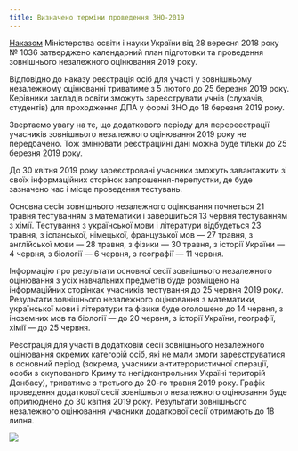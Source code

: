 ```yaml
---
title: Визначено терміни проведення ЗНО-2019
---
```


[Наказом](http://testportal.gov.ua//wp-content/uploads/2018/10/Kalendarnyj-plan_2019.pdf) Міністерства освіти і науки України від 28 вересня 2018 року № 1036 затверджено календарний план підготовки та проведення зовнішнього незалежного оцінювання 2019 року.

Відповідно до наказу реєстрація осіб для участі у зовнішньому незалежному оцінюванні триватиме з 5 лютого до 25 березня 2019 року. Керівники закладів освіти зможуть зареєструвати учнів (слухачів, студентів) для проходження ДПА у формі ЗНО до 18 березня 2019 року.

Звертаємо увагу на те, що додаткового періоду для перереєстрації учасників зовнішнього незалежного оцінювання 2019 року не передбачено. Тож змінювати реєстраційні дані можна буде тільки до 25 березня 2019 року.

До 30 квітня 2019 року зареєстровані учасники зможуть завантажити зі своїх інформаційних сторінок запрошення-перепустки, де буде зазначено час і місце проведення тестувань.

Основна сесія зовнішнього незалежного оцінювання почнеться 21 травня тестуванням з математики і завершиться 13 червня тестуванням з хімії. Тестування з української мови і літератури відбудеться 23 травня, з іспанської, німецької, французької мов — 27 травня, з англійської мови — 28 травня, з фізики — 30 травня, з історії України — 4 червня, з біології — 6 червня, з географії — 11 червня.

Інформацію про результати основної сесії зовнішнього незалежного оцінювання з усіх навчальних предметів буде розміщено на інформаційних сторінках учасників тестування до 25 червня 2019 року. Результати зовнішнього незалежного оцінювання з математики, української мови і літератури та фізики буде оголошено до 14 червня, з іноземних мов та біології — до 20 червня, з історії України, географії, хімії — до 25 червня.

Реєстрація для участі в додатковій сесії зовнішнього незалежного оцінювання окремих категорій осіб, які не мали змоги зареєструватися в основний період (зокрема, учасники антитерористичної операції, особи з окупованого Криму та непідконтрольних Україні територій Донбасу), триватиме з третього до 20-го травня 2019 року. Графік проведення додаткової сесії зовнішнього незалежного оцінювання буде оприлюднено до 30 квітня 2019 року. Результати зовнішнього незалежного оцінювання учасники додаткової сесії отримають до 18 липня.

![](info.jpg)
